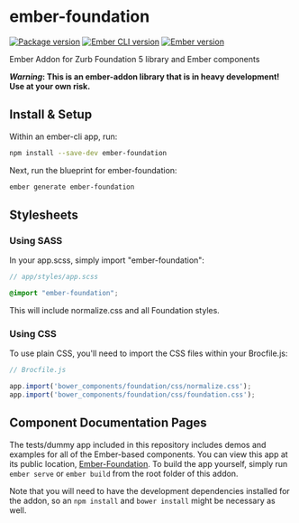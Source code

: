 # ember-foundation

[![Package version](https://img.shields/io/badge/Version-0.4.1-blue.svg?style=flat-square)](https://www.npmjs.com/package/ember-foundation)
[![Ember CLI version](https://img.shields.io/badge/Ember--CLI-0.2.1-red.svg?style=flat-square)](http://www.ember-cli.com)
[![Ember version](https://img.shields.io/badge/Ember-1.10.0-orange.svg?style=flat-square)](http://emberjs.com)

Ember Addon for Zurb Foundation 5 library and Ember components

***Warning*: This is an ember-addon library that is in heavy development! Use at your own risk.**

## Install & Setup

Within an ember-cli app, run:

```sh
npm install --save-dev ember-foundation
```

Next, run the blueprint for ember-foundation:

```sh
ember generate ember-foundation
```

## Stylesheets

### Using SASS

In your app.scss, simply import "ember-foundation":

```scss
// app/styles/app.scss

@import "ember-foundation";
```

This will include normalize.css and all Foundation styles.

### Using CSS

To use plain CSS, you'll need to import the CSS files within your Brocfile.js:

```js
// Brocfile.js

app.import('bower_components/foundation/css/normalize.css');
app.import('bower_components/foundation/css/foundation.css');
```

## Component Documentation Pages

The tests/dummy app included in this repository includes demos and examples for all of the Ember-based components. You can view this app at its public location, [Ember-Foundation](http://joshforisha.github.io/ember-foundation). To build the app yourself, simply run `ember serve` or `ember build` from the root folder of this addon.

Note that you will need to have the development dependencies installed for the addon, so an `npm install` and `bower install` might be necessary as well.
